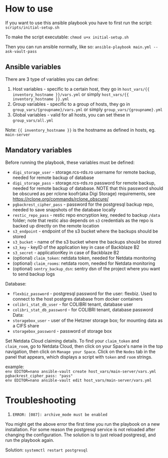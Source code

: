 # How to use

If you want to use this ansible playbook you have to first run the script: `scripts/initial-setup.sh`

To make the script executable:
`chmod u+x initial-setup.sh`

Then you can run ansible normally, like so:
`ansible-playbook main.yml --ask-vault-pass`

## Ansible variables

There are 3 type of variables you can define:

1. Host variables - specific to a certain host, they go in 
`host_vars/{{ inventory_hostname }}/vars.yml` or simply `host_vars/{{ inventory_hostname }}.yml`
2. Group variables - specific to a group of hosts, they go in 
`group_vars/{groupname}/vars.yml` or simply `group_vars/{groupname}.yml`
3. Global variables - valid for all hosts, you can set these in `group_vars/all.yml`

Note: `{{ inventory_hostname }}` is the hostname as defined in hosts, eg. `main-server`

## Mandatory variables

Before running the playbook, these variables must be defined:

- `digi_storage_user` - storage.rcs-rds.ro username for remote backup, needed for remote backup of database
- `digi_storage_pass` - storage.rcs-rds.ro password for remote backup, needed for remote backup of database.
NOTE that this password should be obscured as per rclone koofr(aka Digi Storage) requirements, see https://rclone.org/commands/rclone_obscure/
- `pgbackrest_cipher_pass` - password for the postgresql backup repo, needed to save snapshots of the database locally
- `restic_repo_pass` - restic repo encryption key, needed to backup `/data` folder; note that 
restic also depends on `s3` credentials as the repo is backed up directly on the remote location
- `s3_endpoint` - endpoint of the s3 bucket where the backups should be stored
- `s3_bucket` - name of the s3 bucket where the backups should be stored
- `s3_key` - keyID of the application key in case of Backblaze B2
- `s3_secret` - applicationKey in case of Backblaze B2
- (optional) `claim_token`: netdata token, needed for Netdata monitoring
- (optional) `claim_rooms`: netdata room, needed for Netdata monitoring
- (optional) `sentry_backup_dsn`: sentry dsn of the project where you want to send backup logs

Database:
- `flexbiz_password` - postgresql password for the user: flexbiz. Used to connect to the host postgres database from docker containers
- `colibri_stat_db_user` - for COLIBRI tenant, database user
- `colibri_stat_db_password` - for COLIBRI tenant, database password
Data:
- `storagebox_user` - user of the Hetzner storage box; for mounting data as a CIFS share
- `storagebox_password` - password of storage box

Set Netdata Cloud claiming details. To find your `claim_token` and
`claim_room`, go to Netdata Cloud, then click on your Space's name in the top
navigation, then click on `Manage your Space`. Click on the `Nodes` tab in the
panel that appears, which displays a script with `token` and `room` strings.

example: <br>
`env EDITOR=nano ansible-vault create host_vars/main-server/vars.yml` <br>
`pgbackrest_cipher_pass: "pass"` <br>
`env EDITOR=nano ansible-vault edit host_vars/main-server/vars.yml` <br>

# Troubleshooting

1. `ERROR: [087]: archive_mode must be enabled`

You might get the above error the first time you run the playbook on a new installation. For some reason the postgresql service is not reloaded after changing the configuration. The solution is to just reload postgresql, and run the playbook again.

Solution: `systemctl restart postgresql`